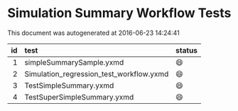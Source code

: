 # Simulation Summary Workflow Tests

This document was autogenerated at 2016-06-23 14:24:41






| id|test                                     |status  |
|--:|:----------------------------------------|:-------|
|  1|simpleSummarySample.yxmd                 |:smile: |
|  2|Simulation_regression_test_workflow.yxmd |:smile: |
|  3|TestSimpleSummary.yxmd                   |:smile: |
|  4|TestSuperSimpleSummary.yxmd              |:smile: |


